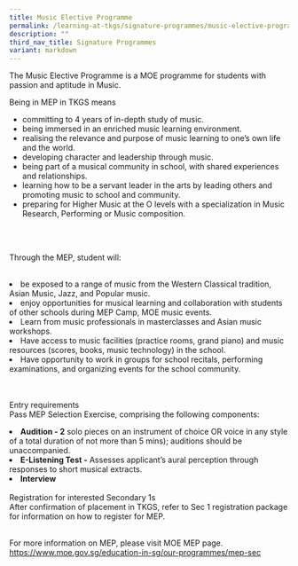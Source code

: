 ```yaml
---
title: Music Elective Programme
permalink: /learning-at-tkgs/signature-programmes/music-elective-programme/
description: ""
third_nav_title: Signature Programmes
variant: markdown
---
```

<style>
	ol.s {list-style-type: inherit;}
	</style>

<p>The Music Elective Programme is a MOE programme for students with passion and aptitude in Music.</p>
Being in MEP in TKGS means <br>
<ol class="s">
	<li>committing to 4 years of in-depth study of music.</li>
	<li>being immersed in an enriched music learning environment.</li>
	<li>realising the relevance and purpose of music learning to one’s own life and the world.</li>
	<li>developing character and leadership through music.</li>
	<li>being part of a musical  community in school, with shared experiences and relationships.</li>
	<li>learning how to be a servant leader in the arts by leading others and promoting music to school and community.</li>
	<li>preparing for Higher Music at the O levels with a specialization in Music Research, Performing or Music composition.</li>
	</ol><br><br>

Through the MEP, student will:<br><br>
<li>be exposed to a range of music from the Western Classical tradition, Asian Music, Jazz, and Popular music.</li>
<li>enjoy opportunities for musical learning and collaboration with students of other schools during MEP Camp, MOE music events.</li>
<li>Learn from music professionals in masterclasses and Asian music workshops.</li>
<li>Have access to music facilities (practice rooms, grand piano) and music resources (scores, books, music technology) in the school.</li>
<li>Have opportunity to work in groups for school recitals, performing examinations, and organizing events for the school community.</li>

<br><br>Entry requirements<br>
Pass MEP Selection Exercise, comprising the following components:<p></p>
<li><b>Audition - 2</b> solo pieces on an instrument of choice OR voice in any style of a total duration of not more than 5 mins); auditions should be unaccompanied.</li>
<li><b>E-Listening Test  -</b> Assesses applicant’s aural perception through responses to short musical extracts.
</li><li><b>Interview </b>
<br><br>Registration for interested Secondary 1s<br>
After confirmation of placement in TKGS, refer to Sec 1 registration package for information on how to register for MEP. <br><br>

For more information on MEP, please visit MOE MEP page.
<a href="https://www.moe.gov.sg/education-in-sg/our-programmes/mep-sec">https://www.moe.gov.sg/education-in-sg/our-programmes/mep-sec</a></li>